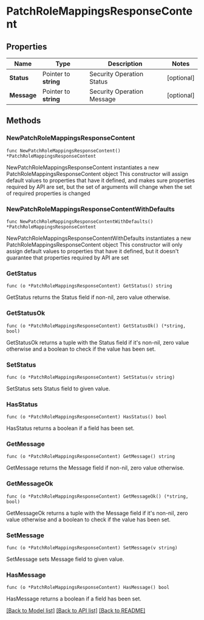 # PatchRoleMappingsResponseContent

## Properties

Name | Type | Description | Notes
------------ | ------------- | ------------- | -------------
**Status** | Pointer to **string** | Security Operation Status | [optional] 
**Message** | Pointer to **string** | Security Operation Message | [optional] 

## Methods

### NewPatchRoleMappingsResponseContent

`func NewPatchRoleMappingsResponseContent() *PatchRoleMappingsResponseContent`

NewPatchRoleMappingsResponseContent instantiates a new PatchRoleMappingsResponseContent object
This constructor will assign default values to properties that have it defined,
and makes sure properties required by API are set, but the set of arguments
will change when the set of required properties is changed

### NewPatchRoleMappingsResponseContentWithDefaults

`func NewPatchRoleMappingsResponseContentWithDefaults() *PatchRoleMappingsResponseContent`

NewPatchRoleMappingsResponseContentWithDefaults instantiates a new PatchRoleMappingsResponseContent object
This constructor will only assign default values to properties that have it defined,
but it doesn't guarantee that properties required by API are set

### GetStatus

`func (o *PatchRoleMappingsResponseContent) GetStatus() string`

GetStatus returns the Status field if non-nil, zero value otherwise.

### GetStatusOk

`func (o *PatchRoleMappingsResponseContent) GetStatusOk() (*string, bool)`

GetStatusOk returns a tuple with the Status field if it's non-nil, zero value otherwise
and a boolean to check if the value has been set.

### SetStatus

`func (o *PatchRoleMappingsResponseContent) SetStatus(v string)`

SetStatus sets Status field to given value.

### HasStatus

`func (o *PatchRoleMappingsResponseContent) HasStatus() bool`

HasStatus returns a boolean if a field has been set.

### GetMessage

`func (o *PatchRoleMappingsResponseContent) GetMessage() string`

GetMessage returns the Message field if non-nil, zero value otherwise.

### GetMessageOk

`func (o *PatchRoleMappingsResponseContent) GetMessageOk() (*string, bool)`

GetMessageOk returns a tuple with the Message field if it's non-nil, zero value otherwise
and a boolean to check if the value has been set.

### SetMessage

`func (o *PatchRoleMappingsResponseContent) SetMessage(v string)`

SetMessage sets Message field to given value.

### HasMessage

`func (o *PatchRoleMappingsResponseContent) HasMessage() bool`

HasMessage returns a boolean if a field has been set.


[[Back to Model list]](../README.md#documentation-for-models) [[Back to API list]](../README.md#documentation-for-api-endpoints) [[Back to README]](../README.md)


